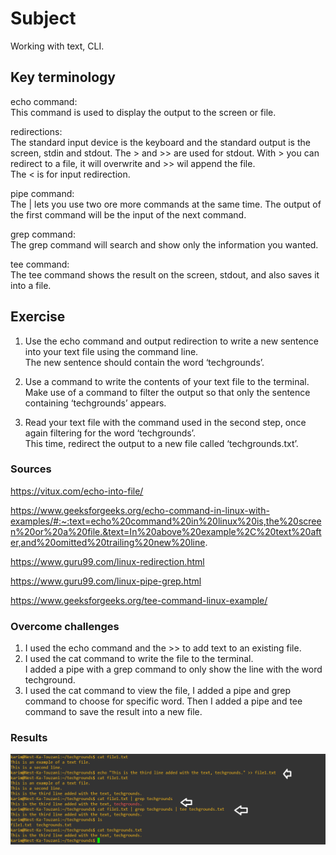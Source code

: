 # Subject
Working with text, CLI.

## Key terminology
echo command:  
This command is used to display the output to the screen or file.  

redirections:  
The standard input device is the keyboard and the standard output is the screen, stdin and stdout.
The > and >> are used for stdout. With > you can redirect to a file, it will overwrite and >> wil append the file.  
The < is for input redirection. 

pipe command:  
The | lets you use two ore more commands at the same time. The output of the first command will be the input of the next command.  

grep command:  
The grep command will search and show only the information you wanted.  

tee command:  
The tee command shows the result on the screen, stdout, and also saves it into a file.


## Exercise  

1) Use the echo command and output redirection to write a new sentence into your text file using the command line.  
The new sentence should contain the word ‘techgrounds’.  

2) Use a command to write the contents of your text file to the terminal.  
Make use of a command to filter the output so that only the sentence containing ‘techgrounds’ appears.  

3) Read your text file with the command used in the second step, once again filtering for the word ‘techgrounds’.  
This time, redirect the output to a new file called ‘techgrounds.txt’.


### Sources
https://vitux.com/echo-into-file/   

https://www.geeksforgeeks.org/echo-command-in-linux-with-examples/#:~:text=echo%20command%20in%20linux%20is,the%20screen%20or%20a%20file.&text=In%20above%20example%2C%20text%20after,and%20omitted%20trailing%20new%20line.  

https://www.guru99.com/linux-redirection.html  

https://www.guru99.com/linux-pipe-grep.html

https://www.geeksforgeeks.org/tee-command-linux-example/


### Overcome challenges
1) I used the echo command and the >> to add text to an existing file.  
2) I used the cat command to write the file to the terminal.  
I added a pipe with a grep command to only show the line with the word techground.  
3) I used the cat command to view the file, I added a pipe and grep command to choose for specific word. Then I added a pipe and tee command to save the result into a new file.

### Results  
![image of results](https://raw.githubusercontent.com/Techgrounds-Cloud-9/cloud-9-karimtouzani24/main/00_includes/LNX_03_CLI.png) 
